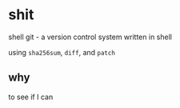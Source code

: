 # shit
shell git - a version control system written in shell

using ```sha256sum```, ```diff```, and ```patch```

## why
to see if I can

